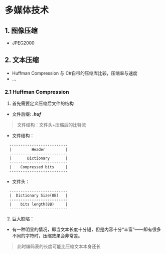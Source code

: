 # 多媒体技术

## 1. 图像压缩

+ JPEG2000

## 2. 文本压缩

+ Huffman Compression 与 C#自带的压缩库比较，压缩率与速度
+ ...

### 2.1 Huffman Compression
1. 首先需要定义压缩后文件的结构
+ 文件后缀: ***.huf***
> 文件结构：文件头+压缩后的比特流
+ 文件结构：
```
  --------------------------
  |         Header         |
  --------------------------
  |       Dictionary       |
  --------------------------
  |    Compressed bits     |
  --------------------------
```
+ 文件头：
```
  --------------------------
  |  Dictionary Size(8B)   |
  --------------------------
  |    bits length(8B)     |
  --------------------------
```
2. 巨大缺陷：
+ 有一种明显的情况，即当文本长度十分短，但是内容十分“丰富”——即有很多不同的字符时，压缩效果会非常差。
> 此时编码表的长度可能比压缩文本本身还长
